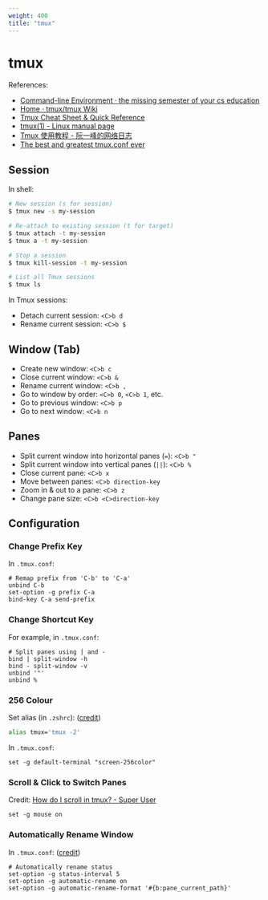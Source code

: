 ```yaml
---
weight: 400
title: "tmux"
---
```


# tmux

References:

- [Command-line Environment · the missing semester of your cs education](https://missing.csail.mit.edu/2020/command-line/#terminal-multiplexers)
- [Home · tmux/tmux Wiki](https://github.com/tmux/tmux/wiki)
- [Tmux Cheat Sheet & Quick Reference](https://tmuxcheatsheet.com/)
- [tmux(1) - Linux manual page](https://man7.org/linux/man-pages/man1/tmux.1.html)
- [Tmux 使用教程 - 阮一峰的网络日志](https://www.ruanyifeng.com/blog/2019/10/tmux.html)
- [The best and greatest tmux.conf ever](https://gist.github.com/spicycode/1229612)

## Session

In shell:

```sh
# New session (s for session)
$ tmux new -s my-session

# Re-attach to existing session (t for target)
$ tmux attach -t my-session
$ tmux a -t my-session

# Stop a session
$ tmux kill-session -t my-session

# List all Tmux sessions
$ tmux ls
```

In Tmux sessions:

- Detach current session: `<C>b d`
- Rename current session: `<C>b $`

## Window (Tab)

- Create new window: `<C>b c`
- Close current window: `<C>b &`
- Rename current window: `<C>b ,`
- Go to window by order: `<C>b 0`, `<C>b 1`, etc.
- Go to previous window: `<C>b p`
- Go to next window: `<C>b n`

## Panes

- Split current window into horizontal panes \(`=`\): `<C>b "`
- Split current window into vertical panes \(`||`\): `<C>b %`
- Close current pane: `<C>b x`
- Move between panes: `<C>b direction-key`
- Zoom in & out to a pane: `<C>b z`
- Change pane size: `<C>b <C>direction-key`

<!-- - Rename current pane: `$ printf '\033]2;%s\033\\' 'title'` -->

## Configuration

### Change Prefix Key

In `.tmux.conf`:

```text
# Remap prefix from 'C-b' to 'C-a'
unbind C-b
set-option -g prefix C-a
bind-key C-a send-prefix
```

### Change Shortcut Key

For example, in `.tmux.conf`:

```text
# Split panes using | and -
bind | split-window -h
bind - split-window -v
unbind '"'
unbind %
```

### 256 Colour

Set alias \(in `.zshrc`\): \([credit](https://unix.stackexchange.com/a/355391)\)

```bash
alias tmux='tmux -2'
```

In `.tmux.conf`:

```text
set -g default-terminal "screen-256color"
```

### Scroll & Click to Switch Panes

Credit: [How do I scroll in tmux? - Super User](https://superuser.com/a/510310)

```text
set -g mouse on
```

### Automatically Rename Window

In `.tmux.conf`: \([credit](https://stackoverflow.com/a/45010147)\)

```text
# Automatically rename status
set-option -g status-interval 5
set-option -g automatic-rename on
set-option -g automatic-rename-format '#{b:pane_current_path}'
```
